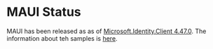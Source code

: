 # MAUI Status
MAUI has been released as as of  [Microsoft.Identity.Client 4.47.0](https://www.nuget.org/packages/Microsoft.Identity.Client/). The information about teh samples is [here](https://github.com/Azure-Samples/active-directory-xamarin-native-v2/blob/main/MauiApps.md).
